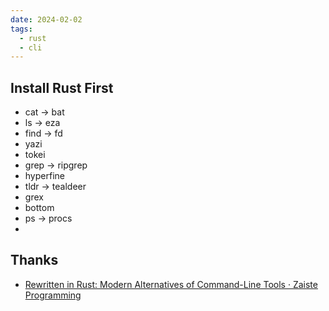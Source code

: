 ```yaml
---
date: 2024-02-02
tags:
  - rust
  - cli
---
```


## Install Rust First

- cat -> bat
- ls -> eza
- find -> fd
- yazi
- tokei
- grep -> ripgrep
- hyperfine
- tldr -> tealdeer
- grex
- bottom
- ps -> procs
- 



## Thanks

- [Rewritten in Rust: Modern Alternatives of Command-Line Tools · Zaiste Programming](https://zaiste.net/posts/shell-commands-rust/)